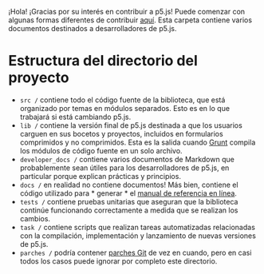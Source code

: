 ¡Hola! ¡Gracias por su interés en contribuir a p5.js! Puede comenzar con algunas formas diferentes de contribuir [aquí](https://p5js.org/community/#contribute). Esta carpeta contiene varios documentos destinados a desarrolladores de p5.js.

# Estructura del directorio del proyecto

- `src /` contiene todo el código fuente de la biblioteca, que está organizado por temas en módulos separados. Esto es en lo que trabajará si está cambiando p5.js.
- `lib /` contiene la versión final de p5.js destinada a que los usuarios carguen en sus bocetos y proyectos, incluidos en formularios comprimidos y no comprimidos. Esta es la salida cuando [Grunt](https://gruntjs.com/) compila los módulos de código fuente en un solo archivo.
- `developer_docs /` contiene varios documentos de Markdown que probablemente sean útiles para los desarrolladores de p5.js, en particular porque explican prácticas y principios.
- `docs /` en realidad no contiene documentos! Más bien, contiene el código utilizado para * generar * el [manual de referencia en línea](https://p5js.org/reference/).
- `tests /` contiene pruebas unitarias que aseguran que la biblioteca continúe funcionando correctamente a medida que se realizan los cambios.
- `task /` contiene scripts que realizan tareas automatizadas relacionadas con la compilación, implementación y lanzamiento de nuevas versiones de p5.js.
- `parches /` podría contener [parches Git](https://git-scm.com/docs/git-format-patch) de vez en cuando, pero en casi todos los casos puede ignorar por completo este directorio.

